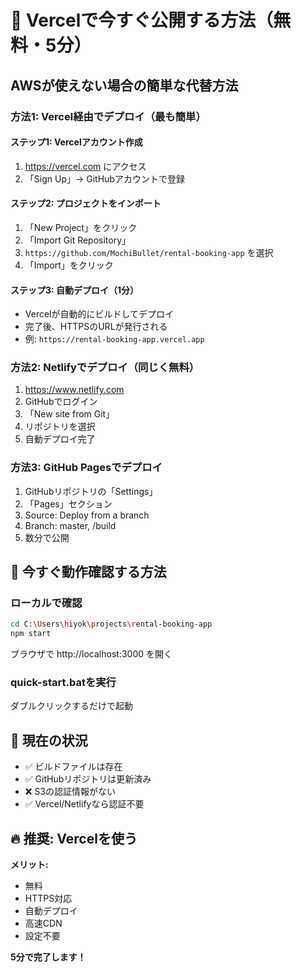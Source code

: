 # 🚀 Vercelで今すぐ公開する方法（無料・5分）

## AWSが使えない場合の簡単な代替方法

### 方法1: Vercel経由でデプロイ（最も簡単）

#### ステップ1: Vercelアカウント作成
1. https://vercel.com にアクセス
2. 「Sign Up」→ GitHubアカウントで登録

#### ステップ2: プロジェクトをインポート
1. 「New Project」をクリック
2. 「Import Git Repository」
3. `https://github.com/MochiBullet/rental-booking-app` を選択
4. 「Import」をクリック

#### ステップ3: 自動デプロイ（1分）
- Vercelが自動的にビルドしてデプロイ
- 完了後、HTTPSのURLが発行される
- 例: `https://rental-booking-app.vercel.app`

### 方法2: Netlifyでデプロイ（同じく無料）

1. https://www.netlify.com
2. GitHubでログイン
3. 「New site from Git」
4. リポジトリを選択
5. 自動デプロイ完了

### 方法3: GitHub Pagesでデプロイ

1. GitHubリポジトリの「Settings」
2. 「Pages」セクション
3. Source: Deploy from a branch
4. Branch: master, /build
5. 数分で公開

## 🎯 今すぐ動作確認する方法

### ローカルで確認
```bash
cd C:\Users\hiyok\projects\rental-booking-app
npm start
```
ブラウザで http://localhost:3000 を開く

### quick-start.batを実行
ダブルクリックするだけで起動

## 📝 現在の状況

- ✅ ビルドファイルは存在
- ✅ GitHubリポジトリは更新済み
- ❌ S3の認証情報がない
- ✅ Vercel/Netlifyなら認証不要

## 🔥 推奨: Vercelを使う

**メリット:**
- 無料
- HTTPS対応
- 自動デプロイ
- 高速CDN
- 設定不要

**5分で完了します！**